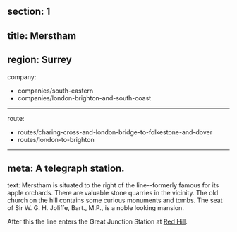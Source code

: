 section: 1
----
title: Merstham
----
region: Surrey
----
company:
- companies/south-eastern
- companies/london-brighton-and-south-coast
----
route:
- routes/charing-cross-and-london-bridge-to-folkestone-and-dover
- routes/london-to-brighton
----
meta: A telegraph station.
----
text: Merstham is situated to the right of the line--formerly famous for its apple orchards. There are valuable stone quarries in the vicinity. The old church on the hill contains some curious monuments and tombs. The seat of Sir W. G. H. Joliffe, Bart., M.P., is a noble looking mansion.

After this the line enters the Great Junction Station at [Red Hill](/stations/red-hill).